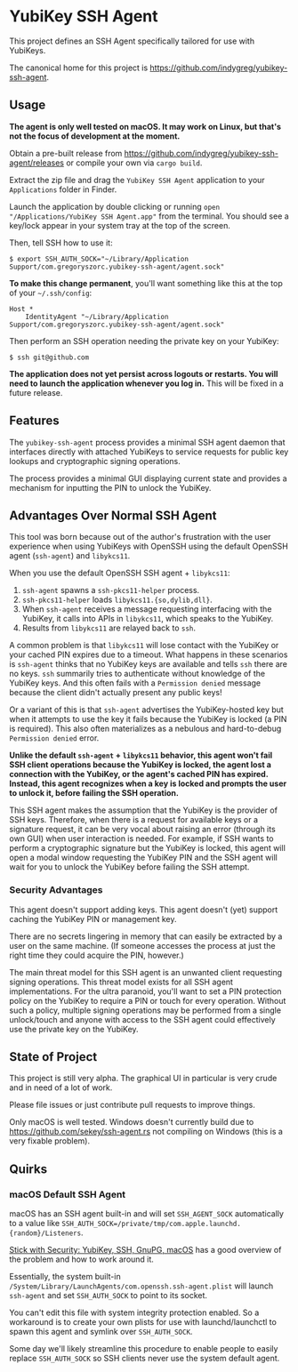 # YubiKey SSH Agent

This project defines an SSH Agent specifically tailored for use with
YubiKeys.

The canonical home for this project is
https://github.com/indygreg/yubikey-ssh-agent.

## Usage

**The agent is only well tested on macOS. It may work on Linux, but that's
not the focus of development at the moment.**

Obtain a pre-built release from https://github.com/indygreg/yubikey-ssh-agent/releases
or compile your own via `cargo build`.

Extract the zip file and drag the `YubiKey SSH Agent` application
to your `Applications` folder in Finder.

Launch the application by double clicking or running
`open "/Applications/YubiKey SSH Agent.app"` from the terminal.
You should see a key/lock appear in your system tray at the top of
the screen.

Then, tell SSH how to use it:

    $ export SSH_AUTH_SOCK="~/Library/Application Support/com.gregoryszorc.yubikey-ssh-agent/agent.sock"

**To make this change permanent**, you'll want something like this at the
top of your `~/.ssh/config`:

    Host *
        IdentityAgent "~/Library/Application Support/com.gregoryszorc.yubikey-ssh-agent/agent.sock"

Then perform an SSH operation needing the private key on your YubiKey:

    $ ssh git@github.com

**The application does not yet persist across logouts or restarts.
You will need to launch the application whenever you log in.** This
will be fixed in a future release.

## Features

The `yubikey-ssh-agent` process provides a minimal SSH agent daemon
that interfaces directly with attached YubiKeys to service requests
for public key lookups and cryptographic signing operations.

The process provides a minimal GUI displaying current state and
provides a mechanism for inputting the PIN to unlock the YubiKey.

## Advantages Over Normal SSH Agent

This tool was born because out of the author's frustration with the user
experience when using YubiKeys with OpenSSH using the default OpenSSH
agent (`ssh-agent`) and `libykcs11`.

When you use the default OpenSSH SSH agent + `libykcs11`:

1. `ssh-agent` spawns a `ssh-pkcs11-helper` process.
2. `ssh-pkcs11-helper` loads `libykcs11.{so,dylib,dll}`.
3. When `ssh-agent` receives a message requesting interfacing with the
   YubiKey, it calls into APIs in `libykcs11`, which speaks to the
   YubiKey.
4. Results from `libykcs11` are relayed back to `ssh`.

A common problem is that `libykcs11` will lose contact with the YubiKey
or your cached PIN expires due to a timeout. What happens in these
scenarios is `ssh-agent` thinks that no YubiKey keys are available
and tells `ssh` there are no keys. `ssh` summarily tries to
authenticate without knowledge of the YubiKey keys. And this often
fails with a `Permission denied` message because the client didn't
actually present any public keys!

Or a variant of this is that `ssh-agent` advertises the YubiKey-hosted
key but when it attempts to use the key it fails because the YubiKey is
locked (a PIN is required). This also often materializes as a nebulous
and hard-to-debug `Permission denied` error.

**Unlike the default `ssh-agent` + `libykcs11` behavior, this agent
won't fail SSH client operations because the YubiKey is locked, the agent
lost a connection with the YubiKey, or the agent's cached PIN has expired.
Instead, this agent recognizes when a key is locked and prompts the user
to unlock it, before failing the SSH operation.**

This SSH agent makes the assumption that the YubiKey is the provider of
SSH keys. Therefore, when there is a request for available keys or a
signature request, it can be very vocal about raising an error (through
its own GUI) when user interaction is needed. For example, if SSH wants
to perform a cryptographic signature but the YubiKey is locked, this agent
will open a modal window requesting the YubiKey PIN and the SSH agent will
wait for you to unlock the YubiKey before failing the SSH attempt.

### Security Advantages

This agent doesn't support adding keys. This agent doesn't (yet) support
caching the YubiKey PIN or management key.

There are no secrets lingering in memory that can easily be extracted by
a user on the same machine. (If someone accesses the process at just the
right time they could acquire the PIN, however.)

The main threat model for this SSH agent is an unwanted client requesting
signing operations. This threat model exists for all SSH agent implementations.
For the ultra paranoid, you'll want to set a PIN protection policy on the
YubiKey to require a PIN or touch for every operation. Without such a policy,
multiple signing operations may be performed from a single unlock/touch
and anyone with access to the SSH agent could effectively use the private
key on the YubiKey.

## State of Project

This project is still very alpha. The graphical UI in particular is
very crude and in need of a lot of work.

Please file issues or just contribute pull requests to improve things.

Only macOS is well tested. Windows doesn't currently build due to
https://github.com/sekey/ssh-agent.rs not compiling on Windows (this
is a very fixable problem).

## Quirks

### macOS Default SSH Agent

macOS has an SSH agent built-in and will set `SSH_AGENT_SOCK` automatically
to a value like `SSH_AUTH_SOCK=/private/tmp/com.apple.launchd.{random}/Listeners`.

[Stick with Security: YubiKey, SSH, GnuPG, macOS](https://evilmartians.com/chronicles/stick-with-security-yubikey-ssh-gnupg-macos)
has a good overview of the problem and how to work around it.

Essentially, the system built-in
`/System/Library/LaunchAgents/com.openssh.ssh-agent.plist` will launch
`ssh-agent` and set `SSH_AUTH_SOCK` to point to its socket.

You can't edit this file with system integrity protection enabled. So a
workaround is to create your own plists for use with launchd/launchctl
to spawn this agent and symlink over `SSH_AUTH_SOCK`.

Some day we'll likely streamline this procedure to enable people to easily
replace `SSH_AUTH_SOCK` so SSH clients never use the system default
agent.
